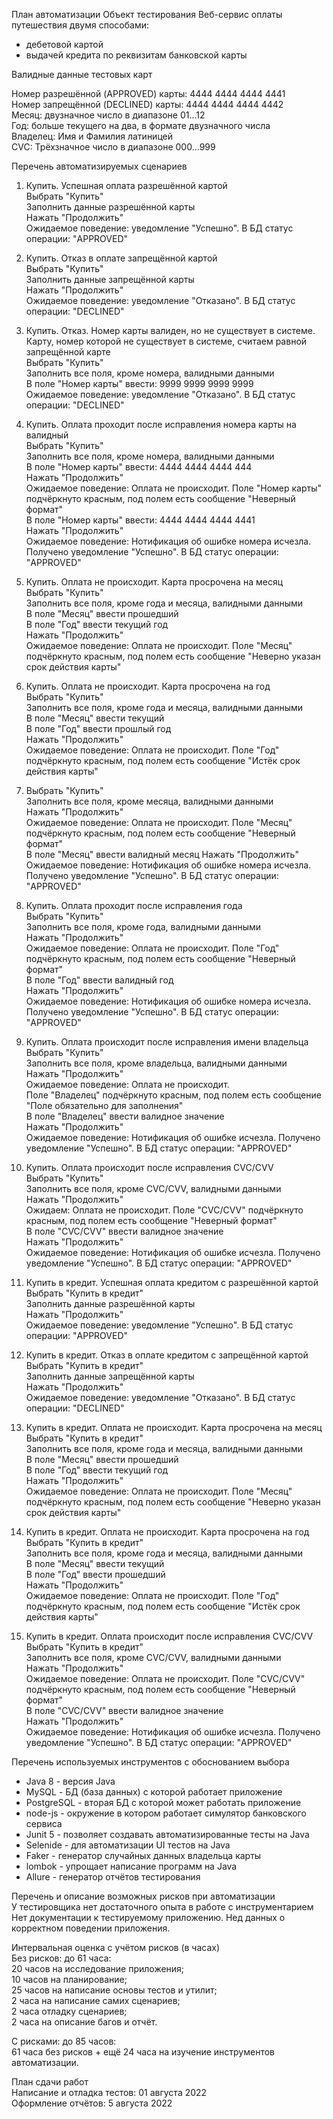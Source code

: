 План автоматизации
Объект тестирования
Веб-сервис оплаты путешествия двумя способами:

* дебетовой картой  
* выдачей кредита по реквизитам банковской карты  

Валидные данные тестовых карт  

Номер разрешённой (APPROVED) карты: 4444 4444 4444 4441  
Номер запрещённой (DECLINED) карты: 4444 4444 4444 4442  
Месяц: двузначное число в диапазоне 01...12  
Год: больше текущего на два, в формате двузначного числа  
Владелец: Имя и Фамилия латиницей  
CVC: Трёхзначное число в диапазоне 000...999  


Перечень автоматизируемых сценариев  

1. Купить. Успешная оплата разрешённой картой  
Выбрать "Купить"  
Заполнить данные разрешённой карты  
Нажать "Продолжить"  
Ожидаемое поведение: уведомление "Успешно". В БД статус операции: "APPROVED"  

2. Купить. Отказ в оплате запрещённой картой  
Выбрать "Купить"  
Заполнить данные запрещённой карты  
Нажать "Продолжить"  
Ожидаемое поведение: уведомление "Отказано". В БД статус операции: "DECLINED"  

3. Купить. Отказ. Номер карты валиден, но не существует в системе. Карту, номер которой не существует в системе, считаем равной запрещённой карте  
Выбрать "Купить"  
Заполнить все поля, кроме номера, валидными данными  
В поле "Номер карты" ввести: 9999 9999 9999 9999  
Ожидаемое поведение: уведомление "Отказано". В БД статус операции: "DECLINED"  

4. Купить. Оплата проходит после исправления номера карты на валидный  
Выбрать "Купить"  
Заполнить все поля, кроме номера, валидными данными  
В поле "Номер карты" ввести: 4444 4444 4444 444  
Нажать "Продолжить"  
Ожидаемое поведение: Оплата не происходит. Поле "Номер карты" подчёркнуто красным, под полем есть сообщение "Неверный формат"  
В поле "Номер карты" ввести: 4444 4444 4444 4441  
Нажать "Продолжить"  
Ожидаемое поведение: Нотификация об ошибке номера исчезла. Получено уведомление "Успешно". В БД статус операции: "APPROVED"  

5. Купить. Оплата не происходит. Карта просрочена на месяц  
Выбрать "Купить"  
Заполнить все поля, кроме года и месяца, валидными данными  
В поле "Месяц" ввести прошедший  
В поле "Год" ввести текущий год  
Нажать "Продолжить"  
Ожидаемое поведение: Оплата не происходит. Поле "Месяц" подчёркнуто красным, под полем есть сообщение "Неверно указан срок действия карты"  

6. Купить. Оплата не происходит. Карта просрочена на год  
Выбрать "Купить"  
Заполнить все поля, кроме года и месяца, валидными данными  
В поле "Месяц" ввести текущий  
В поле "Год" ввести прошлый год  
Нажать "Продолжить"  
Ожидаемое поведение: Оплата не происходит. Поле "Год" подчёркнуто красным, под полем есть сообщение "Истёк срок действия карты"  

7. Выбрать "Купить"  
Заполнить все поля, кроме месяца, валидными данными  
Нажать "Продолжить"  
Ожидаемое поведение: Оплата не происходит. Поле "Месяц" подчёркнуто красным, под полем есть сообщение "Неверный формат"  
В поле "Месяц" ввести валидный месяц 
Нажать "Продолжить"  
Ожидаемое поведение: Нотификация об ошибке номера исчезла. Получено уведомление "Успешно". В БД статус операции: "APPROVED"  


8. Купить. Оплата проходит после исправления года  
Выбрать "Купить"  
Заполнить все поля, кроме года, валидными данными  
Нажать "Продолжить"  
Ожидаемое поведение: Оплата не происходит. Поле "Год" подчёркнуто красным, под полем есть сообщение "Неверный формат"  
В поле "Год" ввести валидный год  
Нажать "Продолжить"  
Ожидаемое поведение: Нотификация об ошибке номера исчезла. Получено уведомление "Успешно". В БД статус операции: "APPROVED"  

9. Купить. Оплата происходит после исправления имени владельца  
Выбрать "Купить"  
Заполнить все поля, кроме владельца, валидными данными  
Нажать "Продолжить"  
Ожидаемое поведение: Оплата не происходит.  
Поле "Владелец" подчёркнуто красным, под полем есть сообщение "Поле обязательно для заполнения"  
В поле "Владелец" ввести валидное значение  
Нажать "Продолжить"  
Ожидаемое поведение: Нотификация об ошибке исчезла. Получено уведомление "Успешно". В БД статус операции: "APPROVED"  

10. Купить. Оплата происходит после исправления CVC/CVV  
Выбрать "Купить"   
Заполнить все поля, кроме CVC/CVV, валидными данными  
Нажать "Продолжить"  
Ожидаем: Оплата не происходит. Поле "CVC/CVV" подчёркнуто красным, под полем есть сообщение "Неверный формат"  
В поле "CVC/CVV" ввести валидное значение  
Нажать "Продолжить"  
Ожидаемое поведение: Нотификация об ошибке исчезла. Получено уведомление "Успешно". В БД статус операции: "APPROVED"  

11. Купить в кредит. Успешная оплата кредитом с разрешённой картой  
Выбрать "Купить в кредит"  
Заполнить данные разрешённой карты  
Нажать "Продолжить"  
Ожидаемое поведение: уведомление "Успешно". В БД статус операции: "APPROVED"  

12. Купить в кредит. Отказ в оплате кредитом с запрещённой картой  
Выбрать "Купить в кредит"  
Заполнить данные запрещённой карты  
Нажать "Продолжить"  
Ожидаемое поведение: уведомление "Отказано". В БД статус операции: "DECLINED"  

13. Купить в кредит. Оплата не происходит. Карта просрочена на месяц  
Выбрать "Купить в кредит"  
Заполнить все поля, кроме года и месяца, валидными данными  
В поле "Месяц" ввести прошедший  
В поле "Год" ввести текущий год  
Нажать "Продолжить"  
Ожидаемое поведение: Оплата не происходит. Поле "Месяц" подчёркнуто красным, под полем есть сообщение "Неверно указан срок действия карты"  

14. Купить в кредит. Оплата не происходит. Карта просрочена на год  
Выбрать "Купить в кредит"  
Заполнить все поля, кроме года и месяца, валидными данными  
В поле "Месяц" ввести текущий  
В поле "Год" ввести прошедший  
Нажать "Продолжить"  
Ожидаемое поведение: Оплата не происходит. Поле "Год" подчёркнуто красным, под полем есть сообщение "Истёк срок действия карты"  

15. Купить в кредит. Оплата происходит после исправления CVC/CVV  
Выбрать "Купить в кредит"  
Заполнить все поля, кроме CVC/CVV, валидными данными  
Нажать "Продолжить"  
Ожидаемое поведение: Оплата не происходит. Поле "CVC/CVV" подчёркнуто красным, под полем есть сообщение "Неверный формат"  
В поле "CVC/CVV" ввести валидное значение  
Нажать "Продолжить"  
Ожидаемое поведение: Нотификация об ошибке исчезла. Получено уведомление "Успешно". В БД статус операции: "APPROVED"  


Перечень используемых инструментов с обоснованием выбора  
* Java 8 - версия Java  
* MySQL - БД (база данных) с которой работает приложение  
* PostgreSQL - вторая БД с которой может работать приложение  
* node-js - окружение в котором работает симулятор банковского сервиса  
* Junit 5 - позволяет создавать автоматизированные тесты на Java  
* Selenide - для автоматизации UI тестов на Java   
* Faker - генератор случайных данных владельца карты  
* lombok - упрощает написание программ на Java  
* Allure - генератор отчётов тестирования  


Перечень и описание возможных рисков при автоматизации  
У тестировщика нет достаточного опыта в работе с инструментарием  
Нет документации к тестируемому приложению. Нед данных о корректном поведении приложения.  

Интервальная оценка с учётом рисков (в часах)  
Без рисков: до 61 часа:  
20 часов на исследование приложения;  
10 часов на планирование;  
25 часов на написание основы тестов и утилит;  
2 часа на написание самих сценариев;  
2 часа отладку сценариев;  
2 часа на описание багов и отчёт.  

С рисками: до 85 часов:  
61 часа без рисков + ещё 24 часа на изучение инструментов автоматизации.  


План сдачи работ  
Написание и отладка тестов: 01 августа 2022  
Оформление отчётов: 5 августа 2022  
